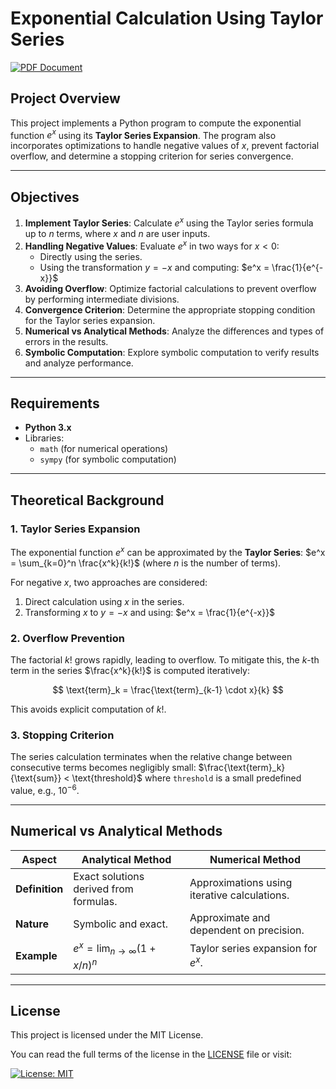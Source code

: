 # Exponential Calculation Using Taylor Series

[![PDF Document](https://img.shields.io/badge/PDF-Document-blue?style=flat&logo=adobe)](https://drive.google.com/file/d/1JjpXWa6qqrdpLRKv9WwijLpZjNHL9H_X/view?usp=sharing)  

## **Project Overview**

This project implements a Python program to compute the exponential function $e^x$ using its **Taylor Series Expansion**. The program also incorporates optimizations to handle negative values of $x$, prevent factorial overflow, and determine a stopping criterion for series convergence.

---

## **Objectives**

1. **Implement Taylor Series**: Calculate $e^x$ using the Taylor series formula up to $n$ terms, where $x$ and $n$ are user inputs.
2. **Handling Negative Values**: Evaluate $e^x$ in two ways for $x < 0$:
   - Directly using the series.
   - Using the transformation $y = -x$ and computing:
     $e^x = \frac{1}{e^{-x}}$
3. **Avoiding Overflow**: Optimize factorial calculations to prevent overflow by performing intermediate divisions.
4. **Convergence Criterion**: Determine the appropriate stopping condition for the Taylor series expansion.
5. **Numerical vs Analytical Methods**: Analyze the differences and types of errors in the results.
6. **Symbolic Computation**: Explore symbolic computation to verify results and analyze performance.

---

## **Requirements**

- **Python 3.x**
- Libraries:
  - `math` (for numerical operations)
  - `sympy` (for symbolic computation)

---

## **Theoretical Background**

### **1. Taylor Series Expansion**

The exponential function $e^x$ can be approximated by the **Taylor Series**:
$e^x = \sum_{k=0}^n \frac{x^k}{k!}$
(where $n$ is the number of terms).

For negative $x$, two approaches are considered:
1. Direct calculation using $x$ in the series.
2. Transforming $x$ to $y = -x$ and using:
   $e^x = \frac{1}{e^{-x}}$

### **2. Overflow Prevention**

The factorial $k!$ grows rapidly, leading to overflow. To mitigate this, the $k$-th term in the series $\frac{x^k}{k!}$ is computed iteratively:

$$
\text{term}_k = \frac{\text{term}_{k-1} \cdot x}{k}
$$


This avoids explicit computation of $k!$.

### **3. Stopping Criterion**

The series calculation terminates when the relative change between consecutive terms becomes negligibly small:
$\frac{\text{term}_k}{\text{sum}} < \text{threshold}$
where `threshold` is a small predefined value, e.g., $10^{-6}$.

---

## **Numerical vs Analytical Methods**

| **Aspect**          | **Analytical Method**                          | **Numerical Method**                          |
|----------------------|-----------------------------------------------|----------------------------------------------|
| **Definition**       | Exact solutions derived from formulas.       | Approximations using iterative calculations. |
| **Nature**           | Symbolic and exact.                          | Approximate and dependent on precision.      |
| **Example**          | $e^x = \lim_{n \to \infty} (1 + x/n)^n$      | Taylor series expansion for $e^x$.           |

---

## **License**

This project is licensed under the MIT License.  

You can read the full terms of the license in the [LICENSE](./LICENSE) file or visit:

[![License: MIT](https://img.shields.io/badge/License-MIT-yellow.svg)](https://opensource.org/licenses/MIT)

